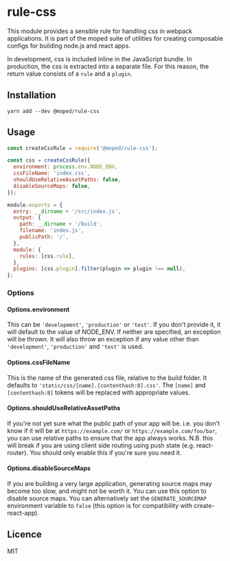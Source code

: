 # rule-css

This module provides a sensible rule for handling css in webpack applications. It is part of the moped suite of utilities for creating composable configs for building node.js and react apps.

In development, css is included inline in the JavaScript bundle. In production, the css is extracted into a separate file.  For this reason, the return value consists of a `rule` and a `plugin`.

## Installation

```
yarn add --dev @moped/rule-css
```

## Usage

```js
const createCssRule = require('@moped/rule-css');

const css = createCssRule({
  environment: process.env.NODE_ENV,
  cssFileName: 'index.css',
  shouldUseRelativeAssetPaths: false,
  disableSourceMaps: false,
});

module.exports = {
  entry: __dirname + '/src/index.js',
  output: {
    path: __dirname + '/build',
    filename: 'index.js',
    publicPath: '/',
  },
  module: {
    rules: [css.rule],
  },
  plugins: [css.plugin].filter(plugin => plugin !== null),
};
```

### Options

#### Options.environment

This can be `'development'`, `'production'` or `'test'`. If you don't provide it, it will default to the value of NODE_ENV.  If neither are specified, an exception will be thrown. It will also throw an exception if any value other than `'development'`, `'production'` and `'test'` is used.

#### Options.cssFileName

This is the name of the generated css file, relative to the build folder. It defaults to `'static/css/[name].[contenthash:8].css'`. The `[name]` and `[contenthash:8]` tokens will be replaced with appropriate values.

#### Options.shouldUseRelativeAssetPaths

If you're not yet sure what the public path of your app will be. i.e. you don't know if it will be at `https://example.com/` or `https://example.com/foo/bar`, you can use relative paths to ensure that the app always works.  N.B. this will break if you are using client side routing using push state (e.g. react-router).  You should only enable this if you're sure you need it.

#### Options.disableSourceMaps

If you are building a very large application, generating source maps may become too slow, and might not be worth it. You can use this option to disable source maps. You can alternatively set the `GENERATE_SOURCEMAP` environment variable to `false` (this option is for compatibility with create-react-app).

## Licence

MIT